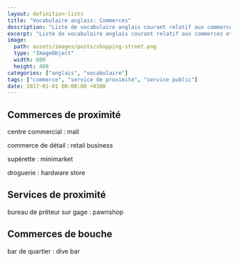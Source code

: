 ```yaml
---
layout: definition-lists
title: "Vocabulaire anglais: Commerces"
description: "Liste de vocabulaire anglais courant relatif aux commerces et différents lieux publiques."
excerpt: "Liste de vocabulaire anglais courant relatif aux commerces et différents lieux publiques."
image:
  path: assets/images/posts/shopping-street.png
  type: "ImageObject"
  width: 600
  height: 400
categories: ["anglais", "vocabulaire"]
tags: ["commerce", "service de proximité", "service public"]
date: 2017-01-01 00:00:00 +0100
---
```


## Commerces de proximité

centre commercial
: mall

commerce de détail
: retail business

supérette
: minimarket

droguerie
: hardware store


## Services de proximité

bureau de prêteur sur gage
: pawnshop


## Commerces de bouche

bar de quartier
: dive bar
